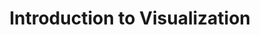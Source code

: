 ---
title: Introduction to Visualization
layout: slideshow
slides:



    - content: |

        # Introduction to Graphs and Visualization 
        "to make certain phenomena and portions of reality visible and understandable; many of these phenomena are not naturally accessible to the bare eye, and many are not even of visual nature"(Joan Costa)



    - content: |

        ## What is Visualization? 


        + It is based on (non-visual) data
        + It produces an image
        + The result is readable and recognizable [Kosara (2007)](http://kosara.net/papers/2007/Kosara_IV_2007.pdf)
        {:.fragment}
            
      notes: |
        Its hard to to  give an exact definition of what visualization is. You'll know it when you see it. Sorry. 

        At the highest level Information visualization is the graphical representation of data (numerical, text, geographical etc). The data source is not something already visualized, its abstract.

        The requirement of producing an image may be obvious, but the point is that the produced image is the primary way of communication information. If it is secondary to something else, it is not a visualization.  

        When we say the result is readable and recognizable, we are setting a criteria that the visualization is a means to learn something about the underlying data. This is in contrast to "informative/information art", in which images are generated from data where conveying information is not their primary purpose.

        Scientific visualization is mainly concerned with developing representations of three or more dimensional data. For example MRI or an aerodynamics simulation. Scientific visualisations are less abstract than data visualizations.

        We are going to be focussing on Data Visualization, which we will take to mean "information which has been abstracted in some schematic form, including attributes or variables for the units of information " [Friendly](http://www.math.usu.edu/~symanzik/teaching/2009_stat6560/Downloads/Friendly_milestone.pdf). Data visualization encompasses statistical graphics, and plots amongst other things.

        We can think of information visualization as a model. We are trying to abstract our representation of the data while retaining what we think the core truths of the data. There is a famous saying about models, "All models are wrong but some are useful". Lets keep that in mind while we think about and create visualization. 


    - content: |
        ## A quick history

        ![A Babylonian map on a clay tablet](https://upload.wikimedia.org/wikipedia/commons/c/ce/Clay_tablet_containing_plan_of_Nippur_%28Hilprecht_EBL_1903%29.jpg)

      notes: |

        Data Visualization began to emerge in the 16th century, prior to this data visualization was limited to maps and diagrams.  

        Creation of co-ordinate systems
        Theories in errors of measurement and estimation
        Collection of social and demographic data
        Keeping scientific data in tabular form

    - content: |
        ## A quick history    
        William Playfair invents line, area, bar and pie charts. 
        ![Timeseries](https://upload.wikimedia.org/wikipedia/commons/d/d8/Playfair_TimeSeries.png)

    - content: |
        ## The modern era
        High dimensional, interactive and dynamic  
        ![A network diagram](https://upload.wikimedia.org/wikipedia/commons/9/9b/Social_Network_Analysis_Visualization.png)


      notes: |
        Huge increases in computer power and data sets
        New forms still being invented
        Moving bubble charts
        Word clouds
        circos images
        Friednly [2006](http://www.datavis.ca/papers/hbook.pdf) and the milestones in [dataviz](http://datavis.ca/milestones/) website by the same author give a good history of the field


    - content: |

        ## Why should we study it?

        * Provide context and link data
        * Develop new insights
        * Essential part of scientific commuinication
        {:.fragment} 

      notes: |
        "To make certain phenomena and portions of reality visible and understandable; many of these phenomena are not naturally accessible to the bare eye, and many are not even of visual nature"
        Effective science communication makes you a better scientist

        Time spent in developing skills in effective visualization will pay itself back many times.

        Effective visualization not only makes your work more understandable to others but to yourself as well.

        Over time you will develop a library of techniques that you can use, as well a more literal library of snippets of code that can be re used


    - content: |
        ## New Insights - Anscombes quartet
        ![Alt text](https://upload.wikimedia.org/wikipedia/commons/e/ec/Anscombe%27s_quartet_3.svg)

    - content: |
        ## New Insights - Anscombes quartet 
        ![Statistics for the quartet](images/anscombes_table.png)

      notes: |
        Pictured on the slide are the graphs of four data sets called Anscombes quartet. Each data set has the same mean and standard deviation, along with variance, correlation and linear regression. So if we were to solely look at the numeric summary statistics  of this data, we could come to the conclusion that they are pretty similar data sets. But by plotting them we can quickly see there are some big differences between the different data sets.




    - content: |

        ## Principles of Visualization (From Tufte)

        * Show the data "truthfully", don't distort it
        * Allow the viewer to understand the most ideas in the shortest time
        * Encourage the viewer to thinking about the form or substance of the data, not the method of display
        * Reveal the structure in the data at a variety of scales
        * Serve a clear purpose within the text or wherever it is displayed
        * Be integrated with other descriptions of the data
        {:.fragment}

      notes: |
        These principles are not absolute, but in general are a good guide to what you should and shouldn't do. They are fairly self explanatory, but here are some notes none the less

        Visualization are made with a message in mind, but that message should be a fair representation of what's in the data, not a distortion or exaggeration of anything present.

        When we are creating a visualization we want the viewing to get the message or idea being displayed quickly as well as conveying a depth of information at the same time. There is generally a trade off between speed of information retrieved by the viewer and the level of information shown.

        The particular method of visualization chosen should be almost transparent to the data, when we look at visualization we are drawn to features of the data, not the method used to display it. 

        [SOMETHING ABOUT SCALE]

        With regard to the last two points, a visualization should be part of whatever piece of media it is displayed in. If it is not stand alone piece, it should be part of and integrate with whatever it's in. It should be clear from a glance what it's prupose is and what it's being used for.






--- 